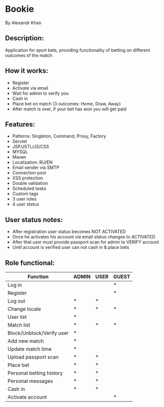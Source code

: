 # Bookie
By Alexandr Khan

## Description:
Application for sport bets, providing functionality of betting on different outcomes of the match

## How it works:
* Register
* Activate via email
* Wait for admin to verify you
* Cash in
* Place bet on match (3 outcomes: Home, Draw, Away)
* After match is over, if your bet has won you will get paid

## Features:
* Patterns: Singleton, Command, Proxy, Factory
* Servlet
* JSP/JSTL/JS/CSS
* MYSQL
* Maven
* Localization: RU/EN
* Email sender via SMTP
* Connection pool
* XSS protection
* Double validation
* Scheduled tasks
* Custom tags
* 3 user roles
* 4 user status

## User status notes:
* After registration user status becomes NOT ACTIVATED
* Once he activates his account via email status changes to ACTIVATED
* After that user must provide passport scan for admin to VERIFY account
* Until account is verified user can not cash in & place bets 

## Role functional:
Function | ADMIN | USER | GUEST
---------| --------------|----------------|---------------
Log in |   |   | *
Register |   |   | *
Log out | * | * |
Change locale | * | * | * |
User list | * |   |   
Match list | * | * | * |
Block/Unblock/Verify user | * |
Add new match | * |
Update match time | * |
Upload passport scan | * | * |
Place bet | * | * |
Personal betting history | * | * |
Personal messages | * | * |
Cash in | * | * |
Activate account |   |   | *
